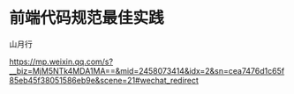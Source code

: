 # 前端代码规范最佳实践

山月行

https://mp.weixin.qq.com/s?__biz=MjM5NTk4MDA1MA==&mid=2458073414&idx=2&sn=cea7476d1c65f85eb45f38051586eb9e&scene=21#wechat_redirect
